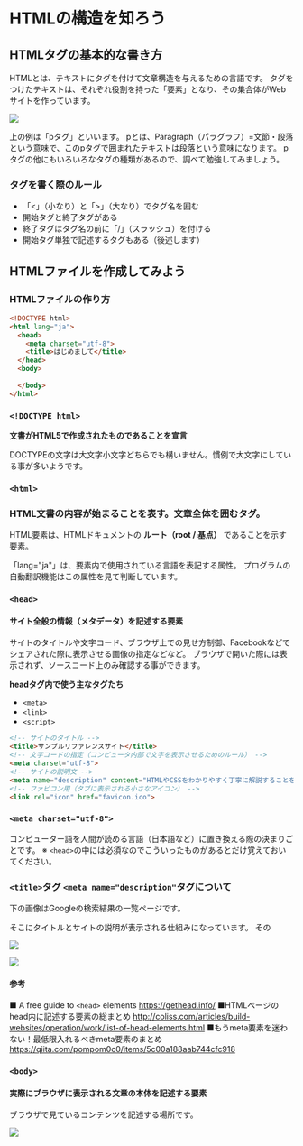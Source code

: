 # HTMLの構造を知ろう

## HTMLタグの基本的な書き方

HTMLとは、テキストにタグを付けて文章構造を与えるための言語です。
タグをつけたテキストは、それぞれ役割を持った「要素」となり、その集合体がWebサイトを作っています。

![](https://d2mxuefqeaa7sj.cloudfront.net/s_3066FA23A18E1433BC4D48A1112B9F0C6A766C9E0917C880D3A50377E5D58EB4_1520573020711_.png)

上の例は「pタグ」といいます。
pとは、Paragraph（パラグラフ）=文節・段落という意味で、このpタグで囲まれたテキストは段落という意味になります。
pタグの他にもいろいろなタグの種類があるので、調べて勉強してみましょう。


### タグを書く際のルール
- 「<」（小なり）と「>」（大なり）でタグ名を囲む
- 開始タグと終了タグがある
- 終了タグはタグ名の前に「/」（スラッシュ）を付ける
- 開始タグ単独で記述するタグもある（後述します）


##  HTMLファイルを作成してみよう

### HTMLファイルの作り方

```html
<!DOCTYPE html>
<html lang="ja">
  <head>
    <meta charset="utf-8">
    <title>はじめまして</title>
  </head>
  <body>
    
  </body>
</html>
```


### ```<!DOCTYPE html>```

**文書がHTML5で作成されたものであることを宣言**

DOCTYPEの文字は大文字小文字どちらでも構いません。慣例で大文字にしている事が多いようです。


### ```<html>```

### HTML文書の内容が始まることを表す。文章全体を囲むタグ。
HTML要素は、HTMLドキュメントの **ルート（root / 基点）** であることを示す要素。

「lang="ja"」は、要素内で使用されている言語を表記する属性。
プログラムの自動翻訳機能はこの属性を見て判断しています。


### ```<head>```

#### サイト全般の情報（メタデータ）を記述する要素

サイトのタイトルや文字コード、ブラウザ上での見せ方制御、Facebookなどでシェアされた際に表示させる画像の指定などなど。
ブラウザで開いた際には表示されず、ソースコード上のみ確認する事ができます。

**headタグ内で使う主なタグたち**

- ```<meta>```
- ```<link>```
- ```<script>```


```html
<!-- サイトのタイトル -->
<title>サンプルリファレンスサイト</title>
<!-- 文字コードの指定（コンピュータ内部で文字を表示させるためのルール） -->
<meta charset="utf-8">
<!-- サイトの説明文 -->
<meta name="description" content="HTMLやCSSをわかりやすく丁寧に解説することを心がけたリファレンスサイトです">
<!-- ファビコン用（タブに表示される小さなアイコン） -->
<link rel="icon" href="favicon.ico">
```

### ```<meta charset="utf-8">```
コンピューター語を人間が読める言語（日本語など）に置き換える際の決まりごとです。
※ ```<head>```の中には必須なのでこういったものがあるとだけ覚えておいてください。


### ```<title>```タグ ```<meta name="description"```タグについて

下の画像はGoogleの検索結果の一覧ページです。

そこにタイトルとサイトの説明が表示される仕組みになっています。
その

![](https://d2mxuefqeaa7sj.cloudfront.net/s_3066FA23A18E1433BC4D48A1112B9F0C6A766C9E0917C880D3A50377E5D58EB4_1520576947742_image.png)

![](https://d2mxuefqeaa7sj.cloudfront.net/s_3066FA23A18E1433BC4D48A1112B9F0C6A766C9E0917C880D3A50377E5D58EB4_1520576795045_image.png)


#### 参考
■ A free guide to ```<head>``` elements
https://gethead.info/
■HTMLページのhead内に記述する要素の総まとめ
http://coliss.com/articles/build-websites/operation/work/list-of-head-elements.html
■もうmeta要素を迷わない！最低限入れるべきmeta要素のまとめ
https://qiita.com/pompom0c0/items/5c00a188aab744cfc918


### ```<body>```

#### 実際にブラウザに表示される文章の本体を記述する要素

ブラウザで見ているコンテンツを記述する場所です。

![](https://d2mxuefqeaa7sj.cloudfront.net/s_6DC39C02081D2F0F89C1BB40AC805C4C3DCC6DA94D1CE0AB6A7FB3CF3041E463_1523085584169_HTML.png)


